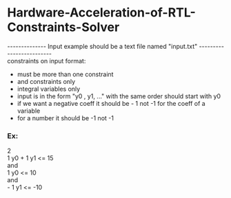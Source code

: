 # Hardware-Acceleration-of-RTL-Constraints-Solver

-------------- Input example should be a text file named "input.txt" -------------------------
<br>constraints on input format:
- must be more than one constraint
- and constraints only
- integral variables only
- input is in the form "y0 , y1, ..." with the same order should start with y0
- if we want a negative coeff it should be - 1 not -1 for the coeff of a variable
- for a number it should be -1 not -1
<h3>Ex:</h3>
<div>
2 <br>
1 y0 + 1 y1 <= 15 <br>
and <br>
1 y0 <= 10 <br>
and <br>
- 1 y1 <= -10 <br>
         </div>

